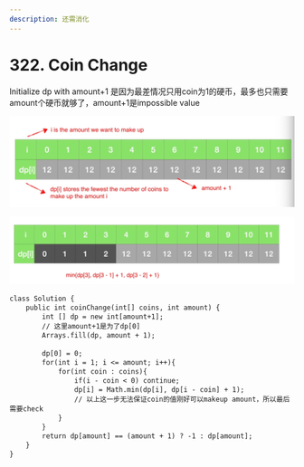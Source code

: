 ```yaml
---
description: 还需消化
---
```


# 322. Coin Change

Initialize dp with amount+1 是因为最差情况只用coin为1的硬币，最多也只需要amount个硬币就够了，amount+1是impossible value

![](<../../.gitbook/assets/image (43).png>)

![](<../../.gitbook/assets/image (44).png>)

```
class Solution {
    public int coinChange(int[] coins, int amount) {
        int [] dp = new int[amount+1];
        // 这里amount+1是为了dp[0]
        Arrays.fill(dp, amount + 1);
        
        dp[0] = 0;
        for(int i = 1; i <= amount; i++){
            for(int coin : coins){
                if(i - coin < 0) continue;
                dp[i] = Math.min(dp[i], dp[i - coin] + 1);
                // 以上这一步无法保证coin的值刚好可以makeup amount，所以最后需要check
            }
        }
        return dp[amount] == (amount + 1) ? -1 : dp[amount];
    }
}
```
